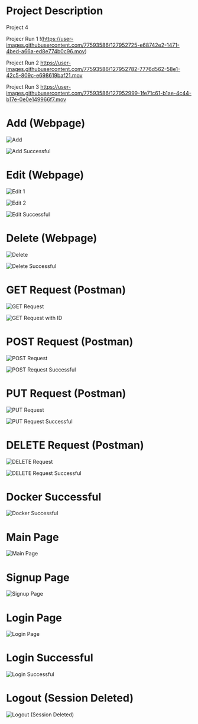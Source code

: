 # Project Description
Project 4

Projecr Run 1
!(https://user-images.githubusercontent.com/77593586/127952725-e68742e2-1471-4bed-a66a-ed8e774b0c96.mov)

Project Run 2
https://user-images.githubusercontent.com/77593586/127952782-7776d562-58e1-42c5-809c-e698619baf21.mov

Project Run 3
https://user-images.githubusercontent.com/77593586/127952999-1fe71c61-b1ae-4c44-b17e-0e0e149966f7.mov

# Add (Webpage)
![Add](screenshots/add.png)

![Add Successful](screenshots/addSuccessful.png)

# Edit (Webpage)
![Edit 1](screenshots/edit1.png)

![Edit 2](screenshots/edit2.png)

![Edit Successful](screenshots/editSuccessful.png)

# Delete (Webpage)
![Delete](screenshots/delete.png)

![Delete Successful](screenshots/deleteSuccessful.png)

# GET Request (Postman)
![GET Request](screenshots/get.png)

![GET Request with ID](screenshots/getId.png)

# POST Request (Postman)
![POST Request](screenshots/post.png)

![POST Request Successful](screenshots/postSuccessful.png)

# PUT Request (Postman)
![PUT Request](screenshots/put.png)

![PUT Request Successful](screenshots/putSuccessful.png)

# DELETE Request (Postman)
![DELETE Request](screenshots/deletee.png)

![DELETE Request Successful](screenshots/deleteeSuccessful.png)

# Docker Successful
![Docker Successful](screenshots/dockerSuccessful.png)

# Main Page
![Main Page](screenshots/mainPage.png)

# Signup Page
![Signup Page](screenshots/signupPage.png)

# Login Page
![Login Page](screenshots/loginPage.png)

# Login Successful
![Login Successful](screenshots/loginSuccessful.png)

# Logout (Session Deleted)
![Logout (Session Deleted)](screenshots/logout.png)








